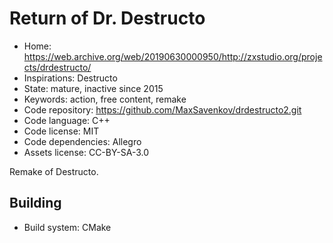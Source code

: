# Return of Dr. Destructo

- Home: https://web.archive.org/web/20190630000950/http://zxstudio.org/projects/drdestructo/
- Inspirations: Destructo
- State: mature, inactive since 2015
- Keywords: action, free content, remake
- Code repository: https://github.com/MaxSavenkov/drdestructo2.git
- Code language: C++
- Code license: MIT
- Code dependencies: Allegro
- Assets license: CC-BY-SA-3.0

Remake of Destructo.

## Building

- Build system: CMake
